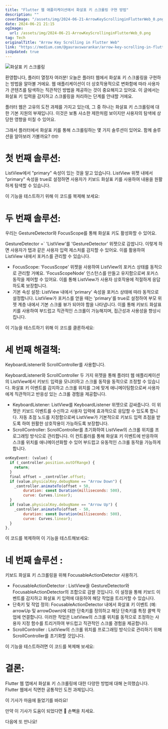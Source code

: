 ```yaml
---
title: "Flutter 웹 애플리케이션에서 화살표 키 스크롤링 구현 방법"
description: ""
coverImage: "/assets/img/2024-06-21-ArrowKeyScrollinginFlutterWeb_0.png"
date: 2024-06-21 21:15
ogImage: 
  url: /assets/img/2024-06-21-ArrowKeyScrollinginFlutterWeb_0.png
tag: Tech
originalTitle: "Arrow Key Scrolling in Flutter Web"
link: "https://medium.com/@gauravswarankar/arrow-key-scrolling-in-flutter-web-b3196e3d824e"
isUpdated: true
---
```






![화살표 키 스크롤링](/assets/img/2024-06-21-ArrowKeyScrollinginFlutterWeb_0.png)

환영합니다, 플러터 열정자 여러분! 오늘은 플러터 웹에서 화살표 키 스크롤링을 구현하는 방법을 알아볼 거에요. 웹 애플리케이션이 더 상호작용적으로 변화함에 따라 사용자가 콘텐츠를 탐색하는 직관적인 방법을 제공하는 것이 중요해지고 있어요. 이 글에서는 화살표 키 입력을 감지하고 스크롤링을 처리하는 단계를 안내할 거에요.

플러터 웹은 고유의 도전 과제를 가지고 있는데, 그 중 하나는 화살표 키 스크롤링에 대한 기본 지원의 부재입니다. 이것은 보통 사소한 제한처럼 보이지만 사용자의 탐색에 상당한 영향을 미칠 수 있어요.

그래서 플러터에서 화살표 키를 통해 스크롤링하는 몇 가지 솔루션이 있어요. 함께 솔루션을 알아보러 가볼까요? 🤓🤓

<div class="content-ad"></div>

# 첫 번째 솔루션:

ListView에서 "primary" 속성이 있는 것을 알고 있습니다. ListView 위젯 내에서 "primary" 속성을 true로 설정하면 사용자가 키보드 화살표 키를 사용하여 내용을 원활하게 탐색할 수 있습니다.

이 기능을 테스트하기 위해 이 코드를 복제해 보세요:

# 두 번째 솔루션:

<div class="content-ad"></div>

우리는 GestureDetector와 FocusScope를 통해 화살표 키도 활성화할 수 있어요.

GestureDetector =` 'ListView'를 'GestureDetector' 위젯으로 감쌉니다. 이렇게 하면 사용자가 탭과 같은 사용자 입력 제스처를 감지할 수 있어요. 이를 활용하여 ListView 내에서 포커스를 관리할 수 있습니다.

- FocusScope: 'FocusScope' 위젯을 사용하여 ListView의 포커스 상태를 동적으로 관리할 거예요. 'FocusScopeNode' 인스턴스를 만들고 유지함으로써 포커스 동작을 제어할 수 있어요. 이를 통해 ListView가 사용자 상호작용에 적절하게 응답하도록 보장합니다.
- 기본 속성 설정: ListView 내에서 'primary' 속성을 포커스 상태에 따라 동적으로 설정합니다. ListView가 포커스를 얻을 때는 'primary'를 true로 설정하여 부모 위젯 계층 내에서 기본 스크롤 뷰가 되어야 함을 나타냅니다. 이를 통해 키보드 화살표 키를 사용하여 부드럽고 직관적인 스크롤이 가능해지며, 접근성과 사용성을 향상시킵니다.

이 기능을 테스트하기 위해 이 코드를 클론하세요:

<div class="content-ad"></div>

# 세 번째 해결책:

KeyboardListener와 ScrollController를 사용합니다.

KeyboardListener와 ScrollController 두 가지 위젯을 통해 플러터 웹 애플리케이션의 ListView에서 키보드 입력을 모니터하고 스크롤 동작을 동적으로 조정할 수 있습니다. 화살표 키 이벤트를 감지하고 스크롤 위치를 그에 맞게 애니메이팅함으로써 사용자에게 직관적이고 반응성 있는 스크롤 경험을 제공합니다.

- KeyboardListener: ListView를 KeyboardListener 위젯으로 감싸줍니다. 이 위젯은 키보드 이벤트를 수신하고 사용자 입력에 효과적으로 응답할 수 있도록 합니다. 자동 초점 노드를 지정함으로써 ListView가 기본적으로 키보드 입력 초점을 받도록 하여 원활한 상호작용이 가능하도록 보장합니다.
- ScrollController: ScrollController를 초기화하여 ListView의 스크롤 위치를 프로그래밍 방식으로 관리합니다. 이 컨트롤러를 통해 화살표 키 이벤트에 반응하여 스크롤 위치를 애니메이션화할 수 있어 부드럽고 유동적인 스크롤 동작을 가능하게 합니다.

<div class="content-ad"></div>

```js
onKeyEvent: (value) {
  if (_controller.position.outOfRange) {
    return;
  }
  final offset = _controller.offset;
  if (value.physicalKey.debugName == "Arrow Down") {
    _controller.animateTo(offset + 50,
        duration: const Duration(milliseconds: 500),
        curve: Curves.linear);
  }
  if (value.physicalKey.debugName == "Arrow Up") {
    _controller.animateTo(offset - 50,
        duration: const Duration(milliseconds: 500),
        curve: Curves.linear);
  }
},
```

이 코드를 복제하여 이 기능을 테스트해보세요:

# 네 번째 솔루션 :

키보드 화살표 키 스크롤링을 위해 FocusableActionDetector 사용하기.

<div class="content-ad"></div>

- FocusableActionDetector : ListView을 GestureDetector와 FocusableActionDetector의 조합으로 감쌀 것입니다. 이 설정을 통해 키보드 이벤트를 감지하고 화살표 키 입력에 대응하여 해당 작업을 트리거할 수 있습니다.
- 단축키 및 작업 정의: FocusableActionDetector 내에서 화살표 키 이벤트 (예: arrowUp 및 arrowDown)에 대한 단축키를 정의하고 해당 단축키를 특정 콜백 작업에 연결합니다. 이러한 작업은 ListView의 스크롤 위치를 동적으로 조정하는 사용자 지정 함수를 트리거하여 부드럽고 직관적인 스크롤 경험을 제공합니다.
- ScrollController : ListView의 스크롤 위치를 프로그래밍 방식으로 관리하기 위해 ScrollController를 초기화할 것입니다.

이 기능을 테스트하려면 이 코드를 복제해 보세요:

# 결론:

Flutter 웹 앱에서 화살표 키 스크롤링에 대한 다양한 방법에 대해 논의했습니다. Flutter 웹에서 직면한 공통적인 도전 과제입니다.

<div class="content-ad"></div>

이 기사가 마음에 들었기를 바라요!

만약 이 기사가 도움이 되었다면 👏 손뼉을 치세요.

다음에 또 만나요!